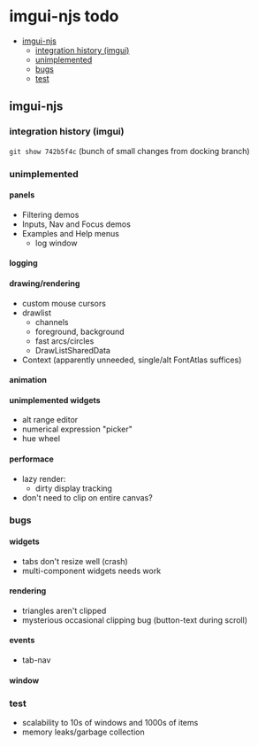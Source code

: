 # imgui-njs todo

<!-- TOC depthFrom:2 depthTo:3 updateOnSave:true withLinks:true -->

- [imgui-njs](#imgui-njs)
    - [integration history (imgui)](#integration-history-imgui)
    - [unimplemented](#unimplemented)
    - [bugs](#bugs)
    - [test](#test)

<!-- /TOC -->

## imgui-njs

### integration history (imgui)

`git show 742b5f4c` (bunch of small changes from docking branch)

### unimplemented

#### panels

* Filtering demos
* Inputs, Nav and Focus demos
* Examples and Help menus
    * log window

#### logging

#### drawing/rendering

* custom mouse cursors
* drawlist
    * channels
    * foreground, background
    * fast arcs/circles
    * DrawListSharedData
* Context (apparently unneeded, single/alt FontAtlas suffices)

#### animation

#### unimplemented widgets

* alt range editor
* numerical expression "picker"
* hue wheel

#### performace

* lazy render:
    * dirty display tracking
* don't need to clip on entire canvas?

### bugs

#### widgets

* tabs don't resize well (crash)
* multi-component widgets needs work

#### rendering

* triangles aren't clipped
* mysterious occasional clipping bug (button-text during scroll)

#### events

* tab-nav

#### window

### test

* scalability to 10s of windows and 1000s of items
* memory leaks/garbage collection

